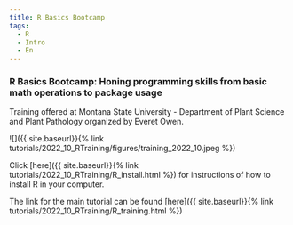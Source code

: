 ```yaml
---
title: R Basics Bootcamp
tags:
  - R
  - Intro
  - En
---
```


### R Basics Bootcamp: Honing programming skills from basic math operations to package usage

Training offered at Montana State University - Department of Plant Science and Plant Pathology organized by Everet Owen.

<!--more-->

![]({{ site.baseurl}}{% link tutorials/2022_10_RTraining/figures/training_2022_10.jpeg %})

Click [here]({{ site.baseurl}}{% link tutorials/2022_10_RTraining/R_install.html %}) for instructions of how to install R in your computer.

The link for the main tutorial can be found [here]({{ site.baseurl}}{% link tutorials/2022_10_RTraining/R_training.html %})